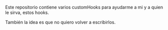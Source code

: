 Este repositorio contiene varios customHooks para ayudarme a mi y a quien le sirva, estos hooks.

También la idea es que no quiero volver a escribirlos.